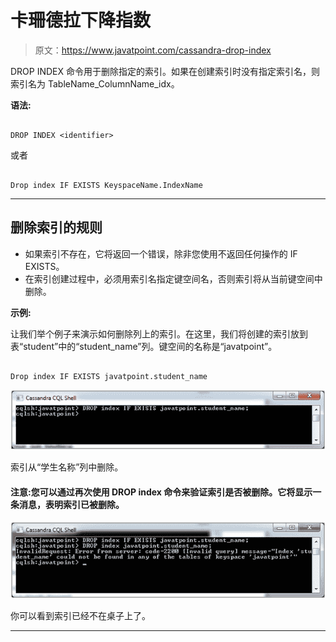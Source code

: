 # 卡珊德拉下降指数

> 原文：<https://www.javatpoint.com/cassandra-drop-index>

DROP INDEX 命令用于删除指定的索引。如果在创建索引时没有指定索引名，则索引名为 TableName_ColumnName_idx。

**语法:**

```

DROP INDEX <identifier>

```

或者

```

Drop index IF EXISTS KeyspaceName.IndexName 

```

* * *

## 删除索引的规则

*   如果索引不存在，它将返回一个错误，除非您使用不返回任何操作的 IF EXISTS。
*   在索引创建过程中，必须用索引名指定键空间名，否则索引将从当前键空间中删除。

**示例:**

让我们举个例子来演示如何删除列上的索引。在这里，我们将创建的索引放到表“student”中的“student_name”列。键空间的名称是“javatpoint”。

```

Drop index IF EXISTS javatpoint.student_name 

```

![Cassandra Drop index 1](img/e9d51a7699e067951a25e29e1c6aa49d.png)

索引从“学生名称”列中删除。

#### 注意:您可以通过再次使用 DROP index 命令来验证索引是否被删除。它将显示一条消息，表明索引已被删除。

![Cassandra Drop index 2](img/8d85abb735c030fb0142eb086c6f48bf.png)

你可以看到索引已经不在桌子上了。

* * *